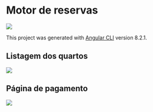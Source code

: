 # Motor de reservas

<img src="https://user-images.githubusercontent.com/37172038/102679903-18151e80-4192-11eb-8bc2-0ce9521a6ee5.png">

This project was generated with [Angular CLI](https://github.com/angular/angular-cli) version 8.2.1.

## Listagem dos quartos
<img src="https://user-images.githubusercontent.com/37172038/102679929-7d690f80-4192-11eb-9326-bc16bd64f4d6.png">

## Página de pagamento
<img src="https://user-images.githubusercontent.com/37172038/102679968-fd8f7500-4192-11eb-85b9-e7c90846e036.png">
